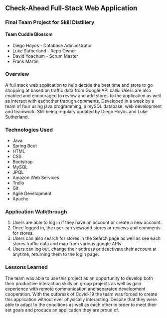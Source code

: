 ## Check-Ahead Full-Stack Web Application

### Final Team Project for Skill Distillery

#### Team Cuddle Blossom

* Diego Hoyos - Database Administrator
* Luke Sutherland - Repo Owner
* David Yoachum - Scrum Master
* Frank Martin


### Overview

A full stack web application to help decide the best time and store to go shopping at based on traffic data from Google API calls. Users are also enabled and encouraged to review and add stores to the application as well as interact with eachother through comments. Developed in a week by a team of four using java programming, a mySQL database, web development and teamwork. Still being regulary updated by Diego Hoyos and Luke Sutherland.

###  Technologies Used

* Java
* Spring Boot
* HTML
* CSS
* Bootstrap
* MySQL
* JPQL
* Amazon Web Services
* Trello
* Git
* Agile Development
* Apache

###  Application Walkthrough

1. Users are able to log in if they have an account or create a new account.
2. Once logged in, the user can view/add stores or reviews and comments for stores.
3. Users can also search for stores in the Search page as well as see each stores traffic data and map from various google APIs.
4. Users can log out, change their address or deactivate their account at anytime, returning them to the login page.

###  Lessons Learned

The team was able to use this project as an opportunity to develop both their productive interaction skills on group projects as well as gain experience with remote communication and separated development cooperation. With the outbreak of Covid-19 the team was forced to create this application without ever physically interacting. Despite that they were able to adapt to the conditions as well as each other in order to meet their set goals and produce an application they are proud of.
